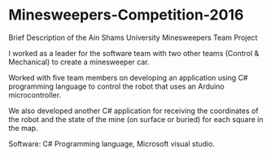 # Minesweepers-Competition-2016
Brief Description of the Ain Shams University Minesweepers Team Project

I worked as a leader for the software team with two other teams (Control & Mechanical) to create a minesweeper car.

Worked with five team members on developing an application using C# programming language to control the robot that uses an Arduino microcontroller.

We also developed another C# application for receiving the coordinates of the robot and the state of the mine (on surface or buried) for each square in the map.


Software: 
C# Programming language, Microsoft visual studio.
